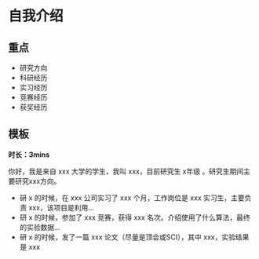 # 自我介绍

## 重点

- 研究方向
- 科研经历
- 实习经历
- 竞赛经历
- 获奖经历

## 模板

**时长：3mins**

你好，我是来自 xxx 大学的学生，我叫 xxx，目前研究生 x年级 。研究生期间主要研究xxx方向。

- 研 x 的时候，在 xxx 公司实习了 xxx 个月，工作岗位是 xxx 实习生，主要负责 xxx，该项目是利用...
- 研 x 的时候，参加了 xxx 竞赛，获得 xxx 名次。介绍使用了什么算法，最终的实验数据...
- 研 x 的时候，发了一篇 xxx 论文（尽量是顶会或SCI），其中 xxx，实验结果是 xxx
